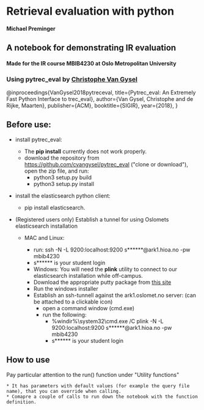 # Retrieval evaluation with python
#### Michael Preminger

## A notebook for demonstrating IR evaluation 

#### Made for the IR course MBIB4230 at Oslo Metropolitan University

### Using pytrec_eval by <a href="http://chri.stophr.be/">Christophe Van Gysel</a> <div class="cite2c-biblio"></div><div class="cite2c-biblio"></div> 
@inproceedings{VanGysel2018pytreceval,
  title={Pytrec\_eval: An Extremely Fast Python Interface to trec\_eval},
  author={Van Gysel, Christophe and de Rijke, Maarten},
  publisher={ACM},
  booktitle={SIGIR},
  year={2018},
}

## Before use:
* install pytrec_eval: 
  * The **pip install** currently does not work properly. 
  * download the repository from https://github.com/cvangysel/pytrec_eval ("clone or download"), open the zip file, and run:
    * python3 setup.py build
    * python3 setup.py install

* install the elasticsearch python client: 
  * pip install elasticsearch.




* (Registered users only) Establish a tunnel for using Oslomets elasticsearch installation
  
  * MAC and Linux: 
  
    * run: ssh -N  -L 9200:localhost:9200 s******@ark1.hioa.no -pw mbib4230
    * s****** is your student login
	*  Windows: You will need the **plink** utility to connect to our elasticsearch installation while off-campus.
	  * Download the appropriate putty package from [this site](https://www.chiark.greenend.org.uk/~sgtatham/putty/latest.html)
	  * Run the windows installer
	  * Establish an ssh-tunnell against the ark1.oslomet.no server: (can be attached to a clickable icon)
	    * open a command window (cmd.exe)
	    * run the following: 
		  * %windir%\system32\cmd.exe /C plink -N  -L 9200:localhost:9200 s******@ark1.hioa.no -pw mbib4230
		  * s****** is your student login


## How to use
Pay particular attention to the run() function under "Utility functions"

    * It has parameters with default values (for example the query file name), that you can override when calling. 
    * Comapre a couple of calls to run down the notebook with the function definition. 



